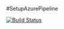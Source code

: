 #SetupAzurePipeline

[![Build Status](https://dev.azure.com/KaushiksTutorial/DevProject/_apis/build/status%2Fkaushikpaul90.SetupAzurePipeline?branchName=main)](https://dev.azure.com/KaushiksTutorial/DevProject/_build/latest?definitionId=2&branchName=main)
